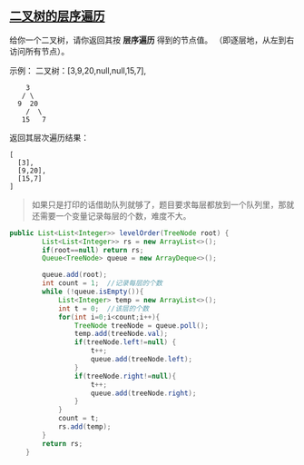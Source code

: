 ## [ 二叉树的层序遍历](https://leetcode-cn.com/problems/binary-tree-level-order-traversal/)

 给你一个二叉树，请你返回其按 **层序遍历** 得到的节点值。 （即逐层地，从左到右访问所有节点）。 

示例：
二叉树：[3,9,20,null,null,15,7],

    	3
       / \
      9  20
        /  \
       15   7
返回其层次遍历结果：

```
[
  [3],
  [9,20],
  [15,7]
]
```

> 如果只是打印的话借助队列就够了，题目要求每层都放到一个队列里，那就还需要一个变量记录每层的个数，难度不大。

```java
public List<List<Integer>> levelOrder(TreeNode root) {
        List<List<Integer>> rs = new ArrayList<>();
        if(root==null) return rs;
        Queue<TreeNode> queue = new ArrayDeque<>();

        queue.add(root);
        int count = 1;  //记录每层的个数
        while (!queue.isEmpty()){
            List<Integer> temp = new ArrayList<>();
            int t = 0;  //该层的个数
            for(int i=0;i<count;i++){
                TreeNode treeNode = queue.poll();
                temp.add(treeNode.val);
                if(treeNode.left!=null) {
                    t++;
                    queue.add(treeNode.left);
                }
                if(treeNode.right!=null){
                    t++;
                    queue.add(treeNode.right);
                }
            }
            count = t;
            rs.add(temp);
        }
        return rs;
    }
```



